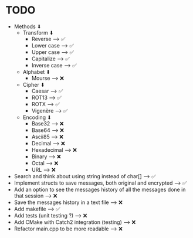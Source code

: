 # TODO

- Methods ⬇
  - Transform ⬇
    - Reverse --> ✅
    - Lower case --> ✅
    - Upper case --> ✅
    - Capitalize --> ✅
    - Inverse case --> ✅
  - Alphabet ⬇
    - Mourse --> ❌
  - Cipher ⬇
    - Caesar --> ✅
    - ROT13 --> ✅
    - ROTX --> ✅
    - Vigenère --> ✅
  - Encoding ⬇
    - Base32 --> ❌
    - Base64 --> ❌
    - Ascii85 --> ❌
    - Decimal --> ❌
    - Hexadecimal --> ❌
    - Binary --> ❌
    - Octal --> ❌
    - URL --> ❌
- Search and think about using string instead of char[] --> ✅
- Implement structs to save messages, both original and encrypted --> ✅
- Add an option to see the messages history of all the messages done in that session --> ❌
- Save the messages history in a text file --> ❌
- Add makefile --> ✅
- Add tests (unit testing ?) --> ❌
- Add CMake with Catch2 integration (testing) --> ❌
- Refactor main.cpp to be more readable --> ❌
